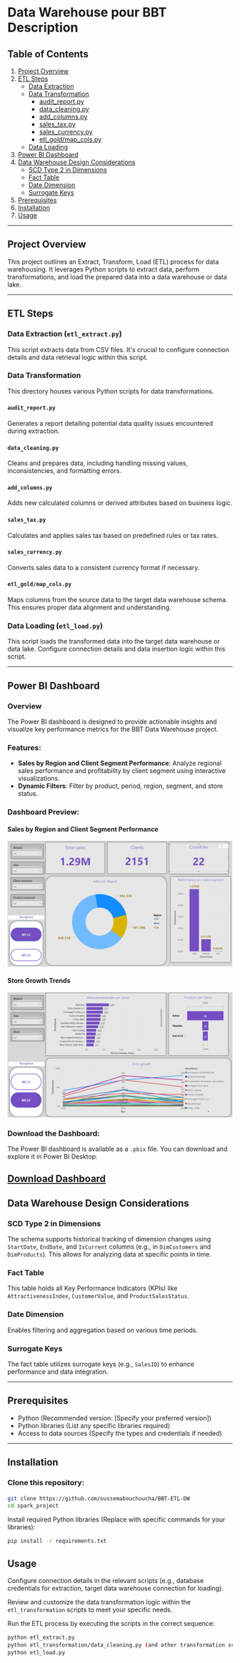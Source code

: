 # Data Warehouse pour BBT Description

## Table of Contents
1. [Project Overview](#project-overview)
2. [ETL Steps](#etl-steps)  
   - [Data Extraction](#data-extraction-etl_extractpy)  
   - [Data Transformation](#data-transformation)  
     - [audit_report.py](#audit_reportpy)  
     - [data_cleaning.py](#data_cleaningpy)  
     - [add_columns.py](#add_columnspy)  
     - [sales_tax.py](#sales_taxpy)  
     - [sales_currency.py](#sales_currencypy)  
     - [etl_gold/map_cols.py](#etl_goldmap_colspy)  
   - [Data Loading](#data-loading-etl_loadpy)
3. [Power BI Dashboard](#power-bi-dashboard)  
4. [Data Warehouse Design Considerations](#data-warehouse-design-considerations)  
   - [SCD Type 2 in Dimensions](#scd-type-2-in-dimensions)  
   - [Fact Table](#fact-table)  
   - [Date Dimension](#date-dimension)  
   - [Surrogate Keys](#surrogate-keys)
5. [Prerequisites](#prerequisites)
6. [Installation](#installation)
7. [Usage](#usage)

---

## Project Overview
This project outlines an Extract, Transform, Load (ETL) process for data warehousing. It leverages Python scripts to extract data, perform transformations, and load the prepared data into a data warehouse or data lake.

---

## ETL Steps

### Data Extraction (`etl_extract.py`)
This script extracts data from CSV files. It's crucial to configure connection details and data retrieval logic within this script.

### Data Transformation
This directory houses various Python scripts for data transformations.

#### `audit_report.py`
Generates a report detailing potential data quality issues encountered during extraction.

#### `data_cleaning.py`
Cleans and prepares data, including handling missing values, inconsistencies, and formatting errors.

#### `add_columns.py`
Adds new calculated columns or derived attributes based on business logic.

#### `sales_tax.py`
Calculates and applies sales tax based on predefined rules or tax rates.

#### `sales_currency.py`
Converts sales data to a consistent currency format if necessary.

#### `etl_gold/map_cols.py`
Maps columns from the source data to the target data warehouse schema. This ensures proper data alignment and understanding.

### Data Loading (`etl_load.py`)
This script loads the transformed data into the target data warehouse or data lake. Configure connection details and data insertion logic within this script.

---

## Power BI Dashboard

### Overview
The Power BI dashboard is designed to provide actionable insights and visualize key performance metrics for the BBT Data Warehouse project.

### Features:
- **Sales by Region and Client Segment Performance**: Analyze regional sales performance and profitability by client segment using interactive visualizations.
- **Dynamic Filters**: Filter by product, period, region, segment, and store status.

### Dashboard Preview:
#### Sales by Region and Client Segment Performance
![Sales by Region and Client Segment Performance](PowerBI/screenshots/sales_and_client_performance.png)

#### Store Growth Trends
![Store Growth Trends](PowerBI/screenshots/store_growth_trends.png)

### Download the Dashboard:
The Power BI dashboard is available as a `.pbix` file. You can download and explore it in Power BI Desktop.

[Download Dashboard](PowerBI/bbt.pbix)
---

## Data Warehouse Design Considerations

### SCD Type 2 in Dimensions
The schema supports historical tracking of dimension changes using `StartDate`, `EndDate`, and `IsCurrent` columns (e.g., in `DimCustomers` and `DimProducts`). This allows for analyzing data at specific points in time.

### Fact Table
This table holds all Key Performance Indicators (KPIs) like `AttractivenessIndex`, `CustomerValue`, and `ProductSalesStatus`.

### Date Dimension
Enables filtering and aggregation based on various time periods.

### Surrogate Keys
The fact table utilizes surrogate keys (e.g., `SalesID`) to enhance performance and data integration.

---

## Prerequisites
- Python (Recommended version: [Specify your preferred version])
- Python libraries (List any specific libraries required)
- Access to data sources (Specify the types and credentials if needed)

---

## Installation

### Clone this repository:
```bash
git clone https://github.com/oussemabouchoucha/BBT-ETL-DW
cd spark_project
```
Install required Python libraries (Replace with specific commands for your libraries):

```Bash
pip install -r requirements.txt
```

## Usage

Configure connection details in the relevant scripts (e.g., database credentials for extraction, target data warehouse connection for loading).

Review and customize the data transformation logic within the `etl_transformation` scripts to meet your specific needs.

Run the ETL process by executing the scripts in the correct sequence:

```Bash
python etl_extract.py
python etl_transformation/data_cleaning.py (and other transformation scripts as needed)
python etl_load.py
```